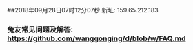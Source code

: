 ##2018年09月28日07时12分07秒 新址: 159.65.212.183
### 兔友常见问题及解答: https://github.com/wanggonging/d/blob/w/FAQ.md
